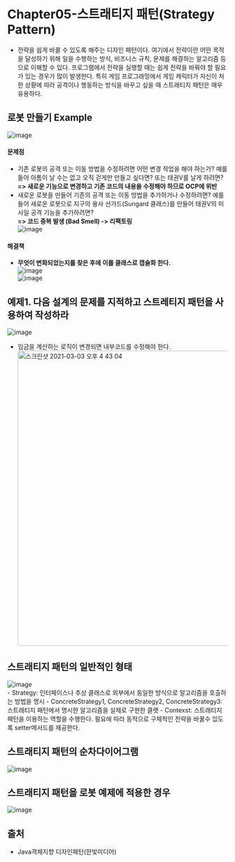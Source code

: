 # Chapter05-스트래티지 패턴(Strategy Pattern)
- 전략을 쉽게 바꿀 수 있도록 해주는 디자인 패턴이다. 여기에서 전략이란 어떤 목적을 달성하기 위해 일을 수행하는 방식, 비즈니스 규칙, 문제를 해결하는 알고리즘 등으로 이해할 수 있다. 프로그램에서 전략을 실행할 때는 쉽게 전략을 바꿔야 할 필요가 있는 경우가 많이 발생한다. 특히 게임 프로그래밍에서 게임 캐릭터가 자신이 처한 상황에 따라 공격이나 행동하는 방식을 바꾸고 싶을 때 스트래티지 패턴은 매우 유용하다.

## 로봇 만들기 Example
![image](https://user-images.githubusercontent.com/44339530/109766412-77cf8180-7c39-11eb-95f8-3e085d524dd3.png)<br>
#### 문제점
- 기존 로봇의 공격 또는 이동 방법을 수정하려면 어떤 변경 작업을 해야 하는가? 예를 들어 아톰이 날 수는 없고 오직 걷게만 만들고 싶다면? 또는 태권V를 날게 하려면?
<b>=> 새로운 기능으로 변경하고 기존 코드의 내용을 수정해야 하므로 OCP에 위반</b>
- 새로운 로봇을 만들어 기존의 공격 또는 이동 방법을 추가하거나 수정하려면? 예를 들어 새로운 로봇으로 지구의 용사 선가드(Sungard 클래스)를 만들어 태권V의 미사일 공격 기능을 추가하려면?<br>
<b>=> 코드 중복 발생 (Bad Smell) -> 리팩토링</b><br>
![image](https://user-images.githubusercontent.com/44339530/109766810-093ef380-7c3a-11eb-9929-ad19aa364535.png)<br>

#### 해결책
- <b>무엇이 변화되었는지를 찾은 후에 이를 클래스로 캡슐화 한다.</b><br>
![image](https://user-images.githubusercontent.com/44339530/109766932-2f649380-7c3a-11eb-9208-131f55141d3d.png)<br>
![image](https://user-images.githubusercontent.com/44339530/109767159-7a7ea680-7c3a-11eb-9e5d-69f8134eed96.png)<br>

## 예제1. 다음 설계의 문제를 지적하고 스트레티지 패턴을 사용하여 작성하라
![image](https://user-images.githubusercontent.com/44339530/109770572-11e5f880-7c3f-11eb-9f09-0cd9477844a9.png)<br>
- 임금을 계산하는 로직이 변경되면 내부코드를 수정해야 한다.<br>
<img width="675" alt="스크린샷 2021-03-03 오후 4 43 04" src="https://user-images.githubusercontent.com/44339530/109770916-87ea5f80-7c3f-11eb-92a7-fc584310bc69.png"><br>

## 스트래티지 패턴의 일반적인 형태
![image](https://user-images.githubusercontent.com/44339530/109770112-7ce2ff80-7c3e-11eb-8b9d-5d156f09ad27.png)<br>
    - Strategy: 인터페이스나 추상 클래스로 외부에서 동일한 방식으로 알고리즘을 호출하는 방법을 명시
    - ConcreteStrategy1, ConcreteStrategy2, ConcreteStrategy3: 스트래티지 패턴에서 명시한 알고리즘을 실제로 구현한 클랫
    - Contexst: 스트래티지 패턴을 이용하는 역할을 수행한다. 필요에 따라 동적으로 구체적인 전략을 바꿀수 있도록 setter메서드를 제공한다. 

## 스트래티지 패턴의 순차다이어그램
![image](https://user-images.githubusercontent.com/44339530/109770277-b87dc980-7c3e-11eb-801e-98b3cc89f690.png)<br>

## 스트래티지 패턴을 로봇 예제에 적용한 경우
![image](https://user-images.githubusercontent.com/44339530/109770305-c2073180-7c3e-11eb-9689-c39a635ed986.png)<br>

## 출처
- Java객체지향 디자인패턴(한빛미디어)